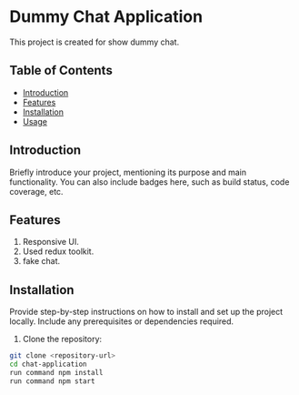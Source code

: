 # Dummy Chat Application

This project is created for show dummy chat.

## Table of Contents

- [Introduction](#introduction)
- [Features](#features)
- [Installation](#installation)
- [Usage](#usage)

## Introduction

Briefly introduce your project, mentioning its purpose and main functionality. You can also include badges here, such as build status, code coverage, etc.

## Features

1. Responsive UI.
2. Used redux toolkit.
3. fake chat.

## Installation

Provide step-by-step instructions on how to install and set up the project locally. Include any prerequisites or dependencies required.

1. Clone the repository:

```bash
git clone <repository-url>
cd chat-application
run command npm install
run command npm start
